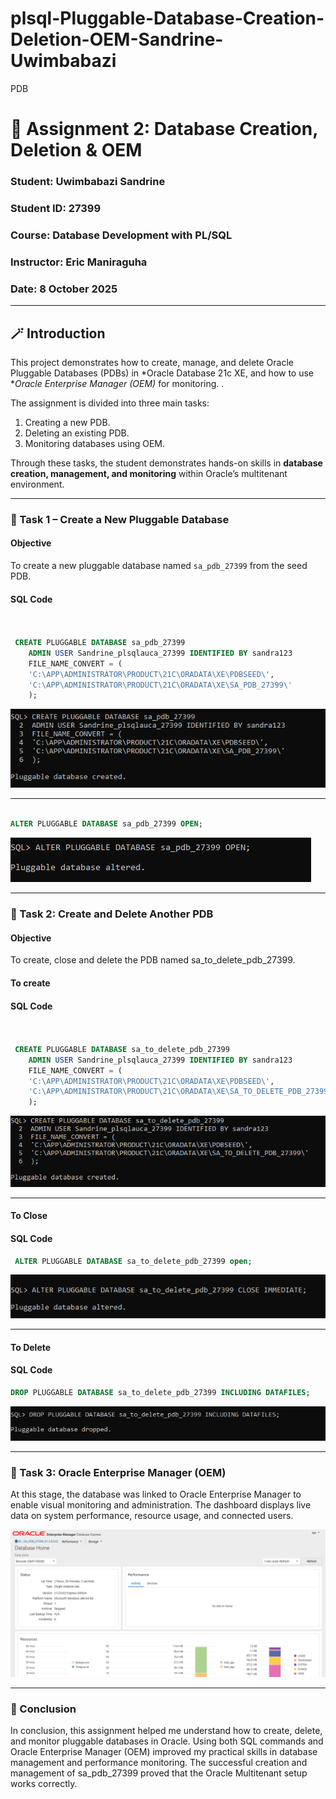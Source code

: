 # plsql-Pluggable-Database-Creation-Deletion-OEM-Sandrine-Uwimbabazi
PDB
# 🧩 Assignment 2: Database Creation, Deletion & OEM

### Student: Uwimbabazi Sandrine  
### Student ID: 27399  
### Course: Database Development with PL/SQL 
### Instructor: Eric Maniraguha  
### Date: 8 October 2025  

---

## 🪄 Introduction

This project demonstrates how to create, manage, and delete Oracle Pluggable Databases (PDBs) in *Oracle Database 21c XE, and how to use **Oracle Enterprise Manager (OEM)* for monitoring.
.  

The assignment is divided into three main tasks:
1. Creating a new PDB.  
2. Deleting an existing PDB.  
3. Monitoring databases using OEM.  

Through these tasks, the student demonstrates hands-on skills in **database creation, management, and monitoring** within Oracle’s multitenant environment.

---


### 🧠 Task 1 – Create a New Pluggable Database

#### Objective  
To create a new pluggable database named `sa_pdb_27399` from the seed PDB.

#### SQL Code
```sql


 CREATE PLUGGABLE DATABASE sa_pdb_27399
    ADMIN USER Sandrine_plsqlauca_27399 IDENTIFIED BY sandra123
    FILE_NAME_CONVERT = (
    'C:\APP\ADMINISTRATOR\PRODUCT\21C\ORADATA\XE\PDBSEED\',
    'C:\APP\ADMINISTRATOR\PRODUCT\21C\ORADATA\XE\SA_PDB_27399\'
    );
```
![create PDB](https://github.com/sandra2303/plsql-Pluggable-Database-Creation-Deletion-OEM-Sandrine-Uwimbabazi/blob/main/screenshots/create%20pdb.PNG)

---

```sql

ALTER PLUGGABLE DATABASE sa_pdb_27399 OPEN;
```
![alter open](https://github.com/sandra2303/plsql-Pluggable-Database-Creation-Deletion-OEM-Sandrine-Uwimbabazi/blob/main/screenshots/alter%20open.PNG)

---

### 🧱 Task 2: Create and Delete Another PDB

#### Objective

To create, close and delete the PDB named sa_to_delete_pdb_27399.

#### To create

#### SQL Code
```sql


 CREATE PLUGGABLE DATABASE sa_to_delete_pdb_27399
    ADMIN USER Sandrine_plsqlauca_27399 IDENTIFIED BY sandra123
    FILE_NAME_CONVERT = (
    'C:\APP\ADMINISTRATOR\PRODUCT\21C\ORADATA\XE\PDBSEED\',
    'C:\APP\ADMINISTRATOR\PRODUCT\21C\ORADATA\XE\SA_TO_DELETE_PDB_27399\'
    );
```
![create pdb to delete](https://github.com/sandra2303/plsql-Pluggable-Database-Creation-Deletion-OEM-Sandrine-Uwimbabazi/blob/main/screenshots/create%20pdb%20to%20delete.PNG)

---
#### To Close

#### SQL Code
```sql
 ALTER PLUGGABLE DATABASE sa_to_delete_pdb_27399 open;

```
![create pdb to delete open](https://github.com/sandra2303/plsql-Pluggable-Database-Creation-Deletion-OEM-Sandrine-Uwimbabazi/blob/main/screenshots/alter%20to%20delete%20pdb%20close.PNG)

---

#### To Delete

#### SQL Code
```sql
DROP PLUGGABLE DATABASE sa_to_delete_pdb_27399 INCLUDING DATAFILES;

```
![Drop PDB](https://github.com/sandra2303/plsql-Pluggable-Database-Creation-Deletion-OEM-Sandrine-Uwimbabazi/blob/main/screenshots/drop%20pdb.PNG)

---

### 🧱 Task 3: Oracle Enterprise Manager (OEM)

At this stage, the database was linked to Oracle Enterprise Manager to enable visual monitoring and administration. The dashboard displays live data on system performance, resource usage, and connected users.

![OEM](https://github.com/sandra2303/plsql-Pluggable-Database-Creation-Deletion-OEM-Sandrine-Uwimbabazi/blob/main/screenshots/oem%20dasboard.PNG)


---

### 🧱 Conclusion

In conclusion, this assignment helped me understand how to create, delete, and monitor pluggable databases in Oracle.
Using both SQL commands and Oracle Enterprise Manager (OEM) improved my practical skills in database management and performance monitoring.
The successful creation and management of sa_pdb_27399 proved that the Oracle Multitenant setup works correctly.




